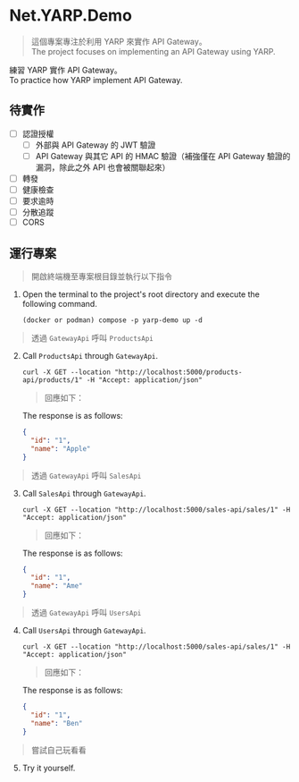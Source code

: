 # Net.YARP.Demo

> 這個專案專注於利用 YARP 來實作 API Gateway。  
> The project focuses on implementing an API Gateway using YARP.

練習 YARP 實作 API Gateway。  
To practice how YARP implement API Gateway.

## 待實作

- [ ] 認證授權
  - [ ] 外部與 API Gateway 的 JWT 驗證
  - [ ] API Gateway 與其它 API 的 HMAC 驗證（補強僅在 API Gateway 驗證的漏洞，除此之外 API 也會被關聯起來）
- [ ] 轉發
- [ ] 健康檢查
- [ ] 要求逾時
- [ ] 分散追蹤
- [ ] CORS

## 運行專案

> 開啟終端機至專案根目錄並執行以下指令

1. Open the terminal to the project's root directory and execute the following command.

   ```shell
   (docker or podman) compose -p yarp-demo up -d
   ```

> 透過 `GatewayApi` 呼叫 `ProductsApi`

2. Call `ProductsApi` through `GatewayApi`.

   ```shell
   curl -X GET --location "http://localhost:5000/products-api/products/1" -H "Accept: application/json"
   ```

   > 回應如下：

   The response is as follows:

   ```json
   {
     "id": "1",
     "name": "Apple"
   }
   ```

> 透過 `GatewayApi` 呼叫 `SalesApi`

3. Call `SalesApi` through `GatewayApi`.

   ```shell
   curl -X GET --location "http://localhost:5000/sales-api/sales/1" -H "Accept: application/json"
   ```

   > 回應如下：

   The response is as follows:

   ```json
   {
     "id": "1",
     "name": "Ame"
   }
   ```

> 透過 `GatewayApi` 呼叫 `UsersApi`

4. Call `UsersApi` through `GatewayApi`.

   ```shell
   curl -X GET --location "http://localhost:5000/sales-api/sales/1" -H "Accept: application/json"
   ```

   > 回應如下：

   The response is as follows:

   ```json
   {
     "id": "1",
     "name": "Ben"
   }
   ```

> 嘗試自己玩看看

5. Try it yourself.
